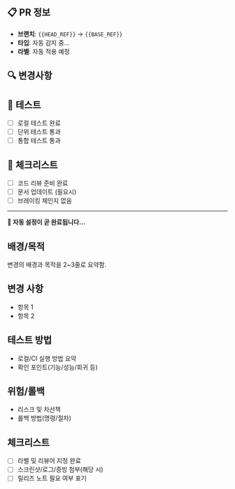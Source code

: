 <!-- PR 템플릿이 자동으로 선택됩니다 -->
<!-- 이 파일은 기본 템플릿이며, 워크플로우에서 동적으로 교체됩니다 -->

## 📋 PR 정보
- **브랜치**: `{{HEAD_REF}}` → `{{BASE_REF}}`
- **타입**: 자동 감지 중...
- **라벨**: 자동 적용 예정

## 🔍 변경사항
<!-- 변경 내용을 설명해주세요 -->

## 🧪 테스트
- [ ] 로컬 테스트 완료
- [ ] 단위 테스트 통과
- [ ] 통합 테스트 통과

## 📝 체크리스트
- [ ] 코드 리뷰 준비 완료
- [ ] 문서 업데이트 (필요시)
- [ ] 브레이킹 체인지 없음

---
**🤖 자동 설정이 곧 완료됩니다...**


## 배경/목적
변경의 배경과 목적을 2~3줄로 요약함.

## 변경 사항
- 항목 1
- 항목 2

## 테스트 방법
- 로컬/CI 실행 방법 요약
- 확인 포인트(기능/성능/회귀 등)

## 위험/롤백
- 리스크 및 차선책
- 롤백 방법(명령/절차)



## 체크리스트
- [ ] 라벨 및 리뷰어 지정 완료
- [ ] 스크린샷/로그/증빙 첨부(해당 시)
- [ ] 릴리즈 노트 필요 여부 표기

<!-- @template:slot -->